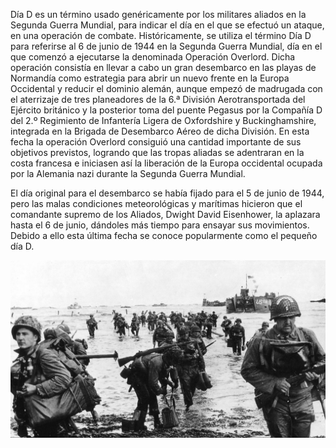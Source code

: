 Día D es un término usado genéricamente por los militares aliados en la Segunda Guerra Mundial, para indicar el día en el que se efectuó un ataque, en una operación de combate. Históricamente, se utiliza el término Día D para referirse al 6 de junio de 1944 en la Segunda Guerra Mundial, día en el que comenzó a ejecutarse la denominada Operación Overlord. Dicha operación consistía en llevar a cabo un gran desembarco en las playas de Normandía como estrategia para abrir un nuevo frente en la Europa Occidental y reducir el dominio alemán, aunque empezó de madrugada con el aterrizaje de tres planeadores de la 6.ª División Aerotransportada del Ejército británico y la posterior toma del puente Pegasus por la Compañía D del 2.º Regimiento de Infantería Ligera de Oxfordshire y Buckinghamshire, integrada en la Brigada de Desembarco Aéreo de dicha División. En esta fecha la operación Overlord consiguió una cantidad importante de sus objetivos previstos, logrando que las tropas aliadas se adentraran en la costa francesa e iniciasen así la liberación de la Europa occidental ocupada por la Alemania nazi durante la Segunda Guerra Mundial.

El día original para el desembarco se había fijado para el 5 de junio de 1944, pero las malas condiciones meteorológicas y marítimas hicieron que el comandante supremo de los Aliados, Dwight David Eisenhower, la aplazara hasta el 6 de junio, dándoles más tiempo para ensayar sus movimientos. Debido a ello esta última fecha se conoce popularmente como el pequeño día D.

![En Pleno desembarco](assets/descarga.jpeg)
